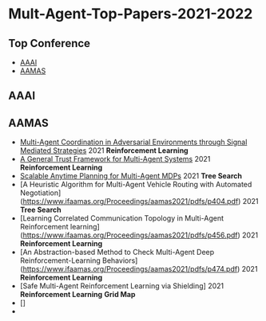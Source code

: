 # Mult-Agent-Top-Papers-2021-2022

## Top Conference
* [AAAI](https://github.com/Huafeng-XU/Mult-Agent-Top-Papers-2021-2022#aaai)
* [AAMAS](https://github.com/Huafeng-XU/Mult-Agent-Top-Papers-2021-2022#aamas)

## AAAI

## AAMAS
* [Multi-Agent Coordination in Adversarial Environments through Signal Mediated Strategies](https://www.ifaamas.org/Proceedings/aamas2021/pdfs/p269.pdf) 2021 **Reinforcement Learning**
* [A General Trust Framework for Multi-Agent Systems](https://www.ifaamas.org/Proceedings/aamas2021/pdfs/p332.pdf) 2021 **Reinforcement Learning**
* [Scalable Anytime Planning for Multi-Agent MDPs](https://www.ifaamas.org/Proceedings/aamas2021/pdfs/p341.pdf) 2021 **Tree Search**
* [A Heuristic Algorithm for Multi-Agent Vehicle Routing with Automated Negotiation] (https://www.ifaamas.org/Proceedings/aamas2021/pdfs/p404.pdf) 2021 **Tree Search**
* [Learning Correlated Communication Topology in Multi-Agent Reinforcement learning] (https://www.ifaamas.org/Proceedings/aamas2021/pdfs/p456.pdf) 2021 **Reinforcement Learning**
* [An Abstraction-based Method to Check Multi-Agent Deep Reinforcement-Learning Behaviors] (https://www.ifaamas.org/Proceedings/aamas2021/pdfs/p474.pdf) 2021 **Reinforcement Learning**
* [Safe Multi-Agent Reinforcement Learning via Shielding] 2021 **Reinforcement Learning** **Grid Map**
* []
* 
